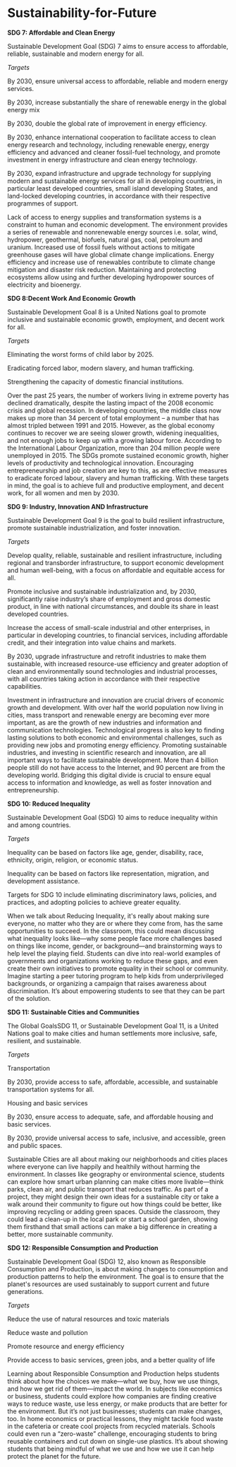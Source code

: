 # Sustainability-for-Future

**SDG 7: Affordable and Clean Energy**

Sustainable Development Goal (SDG) 7 aims to ensure access to affordable, reliable, sustainable and modern energy for all.

_Targets_

By 2030, ensure universal access to affordable, reliable and modern energy
services.

By 2030, increase substantially the share of renewable energy in the global
energy mix

By 2030, double the global rate of improvement in energy efficiency.

By 2030, enhance international cooperation to facilitate access to clean energy research and technology, including renewable energy, energy efficiency and advanced and cleaner fossil-fuel technology, and promote investment in energy infrastructure and clean energy technology.

By 2030, expand infrastructure and upgrade technology for supplying modern and sustainable energy services for all in developing countries, in particular least developed countries, small island developing States, and land-locked developing countries, in accordance with their respective programmes of support.


Lack of access to energy supplies and transformation systems is a constraint to human and economic development. The environment provides a series of renewable and nonrenewable energy sources i.e. solar, wind, hydropower, geothermal, biofuels, natural gas, coal, petroleum and uranium. Increased use of fossil fuels without actions to mitigate greenhouse gases will have global climate change implications. Energy efficiency and increase use of renewables contribute to climate change mitigation and disaster risk reduction.
Maintaining and protecting ecosystems allow using and further developing hydropower sources of electricity and bioenergy.

**SDG 8:Decent Work And Economic Growth**

Sustainable Development Goal 8 is a United Nations goal to promote inclusive and sustainable economic growth, employment, and decent work for all.

_Targets_
 
Eliminating the worst forms of child labor by 2025.

Eradicating forced labor, modern slavery, and human trafficking.

Strengthening the capacity of domestic financial institutions.


Over the past 25 years, the number of workers living in extreme poverty has declined
dramatically, despite the lasting impact of the 2008 economic crisis and global recession. In
developing countries, the middle class now makes up more than 34 percent of total
employment – a number that has almost tripled between 1991 and 2015.
However, as the global economy continues to recover we are seeing slower growth, widening
inequalities, and not enough jobs to keep up with a growing labour force. According to the
International Labour Organization, more than 204 million people were unemployed in 2015.
The SDGs promote sustained economic growth, higher levels of productivity and technological
innovation. Encouraging entrepreneurship and job creation are key to this, as are effective
measures to eradicate forced labour, slavery and human trafficking. With these targets in mind,
the goal is to achieve full and productive employment, and decent work, for all women and men
by 2030.

**SDG 9: Industry, Innovation AND Infrastructure**

Sustainable Development Goal 9 is the goal to build resilient infrastructure, promote sustainable industrialization, and foster innovation.

_Targets_

Develop quality, reliable, sustainable and resilient infrastructure, including regional and transborder infrastructure, to support economic development and human well-being, with a focus on affordable and equitable access for all.

Promote inclusive and sustainable industrialization and, by 2030, significantly raise industry’s share of employment and gross domestic product, in line with national circumstances, and double its share in least developed countries.

Increase the access of small-scale industrial and other enterprises, in particular in developing countries, to financial services, including affordable credit, and their integration into value chains and markets.

By 2030, upgrade infrastructure and retrofit industries to make them sustainable, with increased resource-use efficiency and greater adoption of clean and environmentally sound technologies and industrial processes, with all countries taking action in accordance with their respective capabilities.


Investment in infrastructure and innovation are crucial drivers of economic growth and development. With over half the world population now living in cities, mass transport and renewable energy are becoming ever more important, as are the growth of new industries and information and communication technologies. Technological progress is also key to finding lasting solutions to both economic and environmental challenges, such as providing new jobs and promoting energy efficiency. Promoting sustainable industries, and investing in scientific research and innovation, are all important ways to facilitate sustainable development. More than 4 billion people still do not have access to the Internet, and 90 percent are from the developing world. Bridging this digital divide is crucial to ensure equal access to information and knowledge, as well as foster innovation and entrepreneurship.

**SDG 10: Reduced Inequality**

Sustainable Development Goal (SDG) 10 aims to reduce inequality within and among countries.
 
_Targets_
  
Inequality can be based on factors like age, gender, disability, race, ethnicity, origin, religion, or economic status. 
  
Inequality can be based on factors like representation, migration, and development assistance.
  
Targets for SDG 10 include eliminating discriminatory laws, policies, and practices, and adopting policies to achieve greater equality. 
  

When we talk about Reducing Inequality, it's really about making sure everyone, no matter who they are or where they come from, has the same opportunities to succeed. In the classroom, this could mean discussing what inequality looks like—why some people face more challenges based on things like income, gender, or background—and brainstorming ways to help level the playing field. Students can dive into real-world examples of governments and organizations working to reduce these gaps, and even create their own initiatives to promote equality in their school or community. Imagine starting a peer tutoring program to help kids from underprivileged backgrounds, or organizing a campaign that raises awareness about discrimination. It’s about empowering students to see that they can be part of the solution.

**SDG 11: Sustainable Cities and Communities**

The Global GoalsSDG 11, or Sustainable Development Goal 11, is a United Nations goal to make cities and human settlements more inclusive, safe, resilient, and sustainable.

_Targets_
  
Transportation
  
By 2030, provide access to safe, affordable, accessible, and sustainable transportation systems for all.
  
Housing and basic services
  
By 2030, ensure access to adequate, safe, and affordable housing and basic services.
  
By 2030, provide universal access to safe, inclusive, and accessible, green and public spaces. 


 Sustainable Cities are all about making our neighborhoods and cities places where everyone can live happily and healthily without harming the environment. In classes like geography or environmental science, students can explore how smart urban planning can make cities more livable—think parks, clean air, and public transport that reduces traffic. As part of a project, they might design their own ideas for a sustainable city or take a walk around their community to figure out how things could be better, like improving recycling or adding green spaces. Outside the classroom, they could lead a clean-up in the local park or start a school garden, showing them firsthand that small actions can make a big difference in creating a better, more sustainable community.

**SDG 12: Responsible Consumption and Production**

Sustainable Development Goal (SDG) 12, also known as Responsible Consumption and Production, is about making changes to consumption and production patterns to help the environment. The goal is to ensure that the planet's resources are used sustainably to support current and future generations.

_Targets_

Reduce the use of natural resources and toxic materials

Reduce waste and pollution 

Promote resource and energy efficiency 

Provide access to basic services, green jobs, and a better quality of life 


 Learning about Responsible Consumption and Production helps students think about how the choices we make—what we buy, how we use things, and how we get rid of them—impact the world. In subjects like economics or business, students could explore how companies are finding creative ways to reduce waste, use less energy, or make products that are better for the environment. But it’s not just businesses; students can make changes, too. In home economics or practical lessons, they might tackle food waste in the cafeteria or create cool projects from recycled materials. Schools could even run a “zero-waste” challenge, encouraging students to bring reusable containers and cut down on single-use plastics. It’s about showing students that being mindful of what we use and how we use it can help protect the planet for the future.


